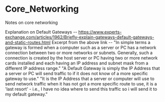 # Core_Networking
Notes on core networking

Explanation on Default Gateways -- https://www.experts-exchange.com/articles/1962/Briefly-explain-gateways-default-gateways-and-static-routes.html
Excerpt from the above link --
"In simple terms a gateway is formed when a computer such as a server or PC has a network connection between two or more networks or subnets. Generally, such a connection is created by the host server or PC having two or more network cards installed and each having an IP address and subnet mask from a different IP address range."
"A Default Gateway is simply the IP Address that a server or PC will send traffic to if it does not know of a more specific gateway to use."
"It is the IP Address that a server or computer will use to send network traffic when it has not got a more specific route to use, it is a 'last resort' - i.e., I have no idea where to send this traffic so i will send it to my default gateway."
